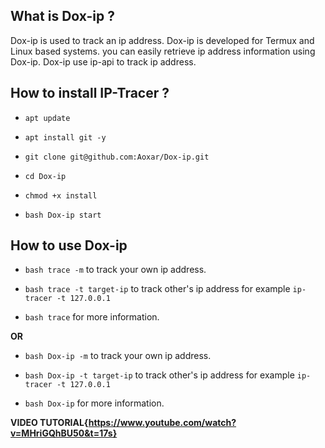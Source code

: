 ## What is Dox-ip ?

Dox-ip is used to track an ip address. Dox-ip is developed for Termux and Linux based systems. you can easily retrieve ip address information using Dox-ip. Dox-ip use ip-api to track ip address.


## How to install IP-Tracer ?

* `apt update`

* `apt install git -y`

* `git clone git@github.com:Aoxar/Dox-ip.git`

* `cd Dox-ip`

* `chmod +x install`

* `bash Dox-ip start`


## How to use Dox-ip

* `bash trace -m` to track your own ip address.

* `bash trace -t target-ip` to track other's ip address for example `ip-tracer -t 127.0.0.1`

* `bash trace` for more information.

**OR**

* `bash Dox-ip -m` to track your own ip address.

* `bash Dox-ip -t target-ip` to track other's ip address for example `ip-tracer -t 127.0.0.1`

* `bash Dox-ip` for more information.




**VIDEO TUTORIAL{https://www.youtube.com/watch?v=MHriGQhBU50&t=17s}**
